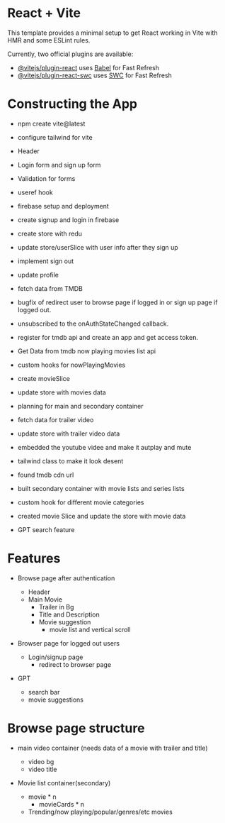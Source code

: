 # React + Vite

This template provides a minimal setup to get React working in Vite with HMR and some ESLint rules.

Currently, two official plugins are available:

- [@vitejs/plugin-react](https://github.com/vitejs/vite-plugin-react/blob/main/packages/plugin-react/README.md) uses [Babel](https://babeljs.io/) for Fast Refresh
- [@vitejs/plugin-react-swc](https://github.com/vitejs/vite-plugin-react-swc) uses [SWC](https://swc.rs/) for Fast Refresh

# Constructing the App

- npm create vite@latest
- configure tailwind for vite
- Header
- Login form and sign up form
- Validation for forms
- useref hook
- firebase setup and deployment
- create signup and login in firebase
- create store with redu
- update store/userSlice with user info after they sign up
- implement sign out
- update profile
- fetch data from TMDB
- bugfix of redirect user to browse page if logged in or sign up page if logged out.
- unsubscribed to the onAuthStateChanged callback.
- register for tmdb api and create an app and get access token.
- Get Data from tmdb now playing movies list api
- custom hooks for nowPlayingMovies
- create movieSlice
- update store with movies data
- planning for main and secondary container
- fetch data for trailer video
- update store with trailer video data
- embedded the youtube videe and make it autplay and mute
- tailwind class to make it look desent
- found tmdb cdn url
- built secondary container with movie lists and series lists
- custom hook for different movie categories
- created movie Slice and update the store with movie data

- GPT search feature

# Features

- Browse page after authentication

  - Header
  - Main Movie
    - Trailer in Bg
    - Title and Description
    - Movie suggestion
      - movie list and vertical scroll

- Browser page for logged out users

  - Login/signup page
    - redirect to browser page

- GPT
  - search bar
  - movie suggestions

# Browse page structure

- main video container
  (needs data of a movie with trailer and title)

  - video bg
  - video title

- Movie list container(secondary)
  - movie \* n
    - movieCards \* n
  - Trending/now playing/popular/genres/etc movies
